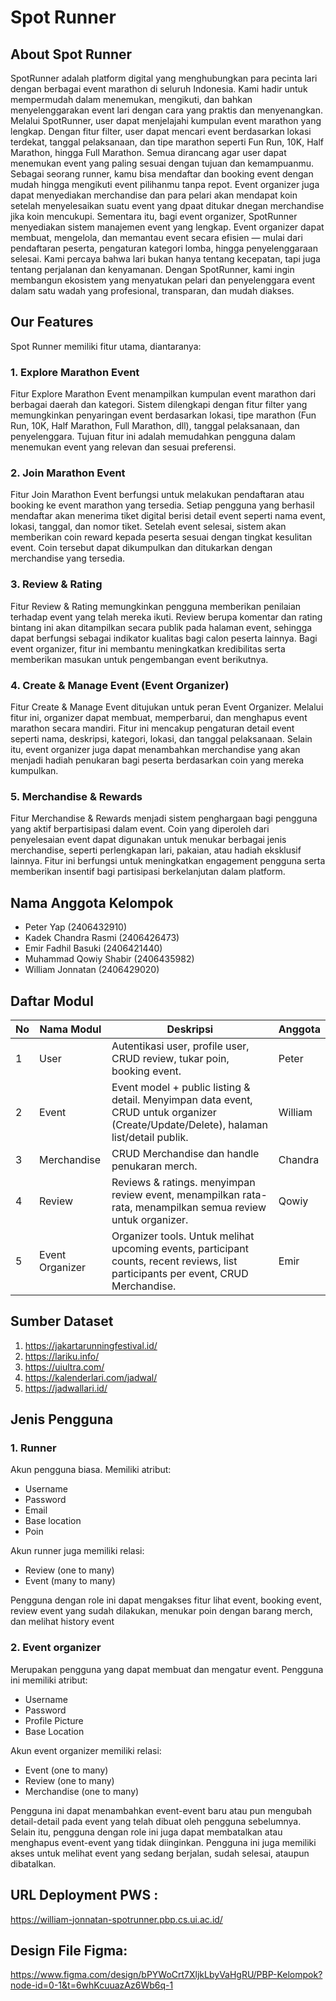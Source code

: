 # Spot Runner
## About Spot Runner
SpotRunner adalah platform digital yang menghubungkan para pecinta lari dengan berbagai event marathon di seluruh Indonesia. Kami hadir untuk mempermudah dalam menemukan, mengikuti, dan bahkan menyelenggarakan event lari dengan cara yang praktis dan menyenangkan.
Melalui SpotRunner, user dapat menjelajahi kumpulan event marathon yang lengkap. Dengan fitur filter, user dapat mencari event berdasarkan lokasi terdekat, tanggal pelaksanaan, dan tipe marathon seperti Fun Run, 10K, Half Marathon, hingga Full Marathon. Semua dirancang agar user dapat menemukan event yang paling sesuai dengan tujuan dan kemampuanmu.
Sebagai seorang runner, kamu bisa mendaftar dan booking event dengan mudah hingga mengikuti event pilihanmu tanpa repot. Event organizer juga dapat menyediakan merchandise dan para pelari akan mendapat koin setelah menyelesaikan suatu event yang dpaat ditukar dnegan merchandise jika koin mencukupi.
Sementara itu, bagi event organizer, SpotRunner menyediakan sistem manajemen event yang lengkap. Event organizer dapat membuat, mengelola, dan memantau event secara efisien — mulai dari pendaftaran peserta, pengaturan kategori lomba, hingga penyelenggaraan selesai.
Kami percaya bahwa lari bukan hanya tentang kecepatan, tapi juga tentang perjalanan dan kenyamanan. Dengan SpotRunner, kami ingin membangun ekosistem yang menyatukan pelari dan penyelenggara event dalam satu wadah yang profesional, transparan, dan mudah diakses.

## Our Features
Spot Runner memiliki fitur utama, diantaranya:
### 1. Explore Marathon Event

Fitur Explore Marathon Event menampilkan kumpulan event marathon dari berbagai daerah dan kategori. Sistem dilengkapi dengan fitur filter yang memungkinkan penyaringan event berdasarkan lokasi, tipe marathon (Fun Run, 10K, Half Marathon, Full Marathon, dll), tanggal pelaksanaan, dan penyelenggara. Tujuan fitur ini adalah memudahkan pengguna dalam menemukan event yang relevan dan sesuai preferensi.

### 2. Join Marathon Event

Fitur Join Marathon Event berfungsi untuk melakukan pendaftaran atau booking ke event marathon yang tersedia. Setiap pengguna yang berhasil mendaftar akan menerima tiket digital berisi detail event seperti nama event, lokasi, tanggal, dan nomor tiket. Setelah event selesai, sistem akan memberikan coin reward kepada peserta sesuai dengan tingkat kesulitan event. Coin tersebut dapat dikumpulkan dan ditukarkan dengan merchandise yang tersedia.

### 3. Review & Rating

Fitur Review & Rating memungkinkan pengguna memberikan penilaian terhadap event yang telah mereka ikuti. Review berupa komentar dan rating bintang ini akan ditampilkan secara publik pada halaman event, sehingga dapat berfungsi sebagai indikator kualitas bagi calon peserta lainnya. Bagi event organizer, fitur ini membantu meningkatkan kredibilitas serta memberikan masukan untuk pengembangan event berikutnya.

### 4. Create & Manage Event (Event Organizer)

Fitur Create & Manage Event ditujukan untuk peran Event Organizer. Melalui fitur ini, organizer dapat membuat, memperbarui, dan menghapus event marathon secara mandiri. Fitur ini mencakup pengaturan detail event seperti nama, deskripsi, kategori, lokasi, dan tanggal pelaksanaan. Selain itu, event organizer juga dapat menambahkan merchandise yang akan menjadi hadiah penukaran bagi peserta berdasarkan coin yang mereka kumpulkan.

### 5. Merchandise & Rewards

Fitur Merchandise & Rewards menjadi sistem penghargaan bagi pengguna yang aktif berpartisipasi dalam event. Coin yang diperoleh dari penyelesaian event dapat digunakan untuk menukar berbagai jenis merchandise, seperti perlengkapan lari, pakaian, atau hadiah eksklusif lainnya. Fitur ini berfungsi untuk meningkatkan engagement pengguna serta memberikan insentif bagi partisipasi berkelanjutan dalam platform.

## Nama Anggota Kelompok
- Peter Yap (2406432910)
- Kadek Chandra Rasmi (2406426473)
- Emir Fadhil Basuki (2406421440) 
- Muhammad Qowiy Shabir  (2406435982) 
- William Jonnatan (2406429020)

## Daftar Modul
| No |    Nama Modul   |                                               Deskripsi                                                                               | Anggota |  
| -- | --------------- | ------------------------------------------------------------------------------------------------------------------------------------- | ------- | 
| 1  | User            | Autentikasi user, profile user, CRUD review, tukar poin, booking event.                                                               |  Peter  | 
| 2  | Event           | Event model + public listing & detail. Menyimpan data event, CRUD untuk organizer (Create/Update/Delete), halaman list/detail publik. | William | 
| 3  | Merchandise     | CRUD Merchandise dan handle penukaran merch.                                                                                          | Chandra | 
| 4  | Review          | Reviews & ratings. menyimpan review event, menampilkan rata-rata, menampilkan semua review untuk organizer.                           |  Qowiy  | 
| 5  | Event Organizer | Organizer tools. Untuk melihat upcoming events, participant counts, recent reviews, list participants per event, CRUD Merchandise.    |   Emir  | 

## Sumber Dataset
  1. https://jakartarunningfestival.id/
  2. https://lariku.info/
  3. https://uiultra.com/
  4. https://kalenderlari.com/jadwal/
  5. https://jadwallari.id/

## Jenis Pengguna
### 1. Runner 
Akun pengguna biasa. Memiliki atribut:
- Username 
- Password
- Email
- Base location
- Poin

Akun runner juga memiliki relasi:
- Review (one to many) 
- Event (many to many)

Pengguna dengan role ini dapat mengakses fitur lihat event, booking event, review event yang sudah dilakukan, menukar poin dengan barang merch, dan melihat history event

### 2. Event organizer
Merupakan pengguna yang dapat membuat dan mengatur event. Pengguna ini memiliki atribut:
- Username
- Password
- Profile Picture
- Base Location

Akun event organizer memiliki relasi:
- Event (one to many)
- Review (one to many)
- Merchandise (one to many)

Pengguna ini dapat menambahkan event-event baru atau pun mengubah detail-detail pada event yang telah dibuat oleh pengguna sebelumnya. Selain itu, pengguna dengan role ini juga dapat membatalkan atau menghapus event-event yang tidak diinginkan. Pengguna ini juga memiliki akses untuk melihat event yang sedang berjalan, sudah selesai, ataupun dibatalkan. 

## URL Deployment PWS : 
https://william-jonnatan-spotrunner.pbp.cs.ui.ac.id/

## Design File Figma:
https://www.figma.com/design/bPYWoCrt7XljkLbyVaHgRU/PBP-Kelompok?node-id=0-1&t=6whKcuuazAz6Wb6q-1
